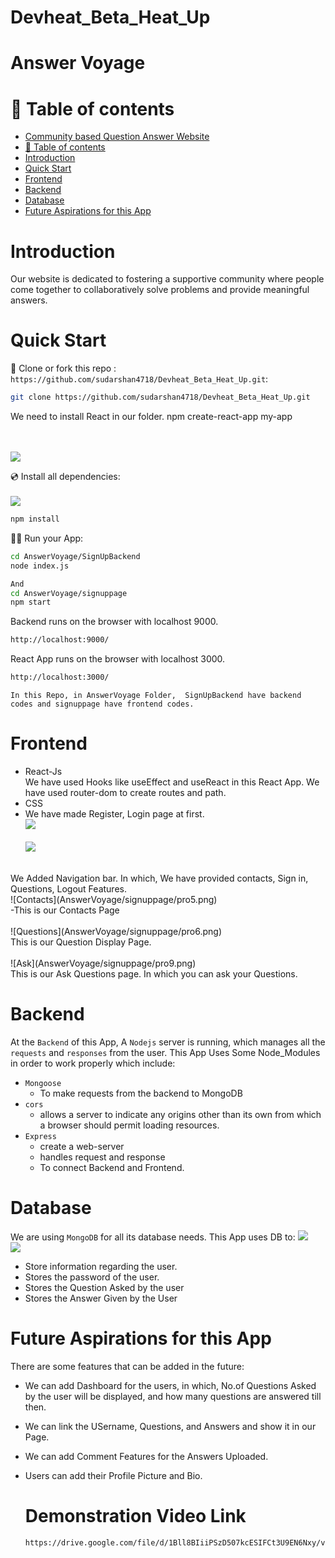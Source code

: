 # Devheat_Beta_Heat_Up
# Answer Voyage

# 🧭 Table of contents

- [Community based Question Answer Website]()
- [🧭 Table of contents](#-table-of-contents)
- [Introduction](#introduction)
- [Quick Start](#quick-start)
- [Frontend](#frontend)
- [Backend](#backend)
- [Database](#database)
- [Future Aspirations for this App](#future-aspirations-for-this-app)

# Introduction

Our website is dedicated to fostering a supportive community where people come together to collaboratively solve problems and provide meaningful answers.

# Quick Start 

📄 Clone or fork this repo :
`https://github.com/sudarshan4718/Devheat_Beta_Heat_Up.git`:

```sh
git clone https://github.com/sudarshan4718/Devheat_Beta_Heat_Up.git
```

We need to install React in our folder.
npm create-react-app my-app


<br><br>
![](AnswerVoyage/signuppage/pro2.png)<br>


  

💿 Install all dependencies:
<br><br>
![](AnswerVoyage/signuppage/pro3.png)<br>

```sh
npm install
```

🚴‍♂️ Run your App:

```sh
cd AnswerVoyage/SignUpBackend
node index.js

And
cd AnswerVoyage/signuppage
npm start

```
Backend runs on the browser with localhost 9000.
```sh
http://localhost:9000/
```

React App runs on the browser with localhost 3000.
```sh
http://localhost:3000/
```
`In this Repo, in AnswerVoyage Folder,  SignUpBackend have backend codes and signuppage have frontend codes.`

# Frontend

 - React-Js<br>
 We have used Hooks like useEffect and useReact in this React App.
 We have used router-dom to create routes and path.
 - CSS<br>
 - We have made Register, Login page at first. <br>
![](AnswerVoyage/signuppage/pro.png)<br><br>
 ![](AnswerVoyage/signuppage/pro4.png)
 <br>
   We Added Navigation bar. In which, We have provided contacts, Sign in, Questions, Logout Features.<br>
 ![Contacts](AnswerVoyage/signuppage/pro5.png) <br>
-This is our Contacts Page
<br><br>
![Questions](AnswerVoyage/signuppage/pro6.png)<br>
This is our Question Display Page.<br><br>
![Ask](AnswerVoyage/signuppage/pro9.png) <br>
This is our Ask Questions page. In which you can ask your Questions.

   

  
# Backend

  At the `Backend` of this App, A `Nodejs` server is running, which manages all the `requests` and `responses` from the user. 
This App Uses Some Node_Modules in order to work properly which include:
- `Mongoose`
  - To make requests from the backend to MongoDB
- `cors`
    - allows a server to indicate any origins other than its own from which a browser should permit loading resources.
- `Express`
  - create a web-server
  - handles request and response
  - To connect Backend and Frontend.

# Database

We are using `MongoDB` for all its database needs. This App uses DB to:
 ![](AnswerVoyage/signuppage/pro7.png)<br>
 ![](AnswerVoyage/signuppage/pro8.png)<br>
 - Store information regarding the user.
 - Stores the password of the user. 
 - Stores the Question Asked by the user
 - Stores the Answer Given by the User

# Future Aspirations for this App

There are some features that can be added in the future:
- We can add Dashboard for the users, in which, No.of Questions Asked by the user will be displayed, and how many questions are answered till then.
- We can link the USername, Questions, and Answers and show it in our Page.
- We can add Comment Features for the Answers Uploaded.
- Users can add their Profile Picture and Bio.

  # Demonstration Video Link
  ```sh
  https://drive.google.com/file/d/1Bll8BIiiPSzD507kcESIFCt3U9EN6Nxy/view?usp=sharing
  ```
